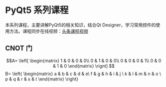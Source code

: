 # PyQt5 系列课程
本系列课程，主要讲解PyQt5的相关知识，结合Qt Designer，学习常用控件的使用方法。课程同步在线视频：<a href='https://www.toutiao.com/c/user/token/MS4wLjABAAAA-IBfd-fWWDLc9LUjBwYyBmME8juO6aJsztVv3EzuE3qRSYAp4pI78rH1aGSo3oik/?source=mine_home'>头条课程视频</a>

## CNOT 门
$$A=
\left[
    \begin{matrix}
    1 & 0 & 0 & 0\\
    0 & 1 & 0 & 0\\
    0 & 0 & 0 & 1\\
    0 & 0 & 1 & 0
    \end{matrix}
\rignt]
$$
B= \left\{ \begin{matrix} a & b & c & d & e\\ f & g & h & i & j \\ k & l & m & n & o \\ p & q & r & s & t \end{matrix} \right\}